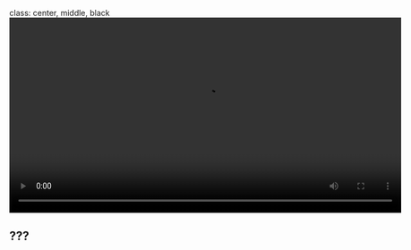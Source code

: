 class: center, middle, black
<video id='taco_party' class='video-js' controls preload='auto' width='700' data-setup='{}'>
  <source src="videos/tacopartybest.mp4" type="video/mp4">
</video>

???
---